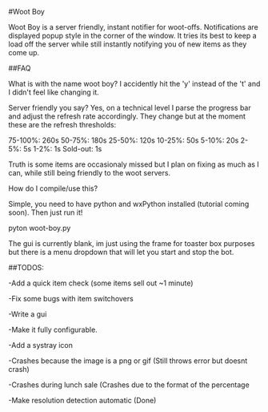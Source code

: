 #Woot Boy

Woot Boy is a server friendly, instant notifier for woot-offs. Notifications are displayed popup style in the corner of the window. It tries its best to keep a load off the server while still instantly notifying you of new items as they come up.

##FAQ

What is with the name woot boy?
I accidently hit the 'y' instead of the 't' and I didn't feel like changing it.

Server friendly you say?
Yes, on a technical level I parse the progress bar and adjust the refresh rate accordingly. They change but at the moment these are the refresh thresholds:

75-100%: 260s
50-75%: 180s
25-50%: 120s
10-25%: 50s
5-10%: 20s
2-5%: 5s
1-2%: 1s
Sold-out: 1s

Truth is some items are occasionaly missed but I plan on fixing as much as I can, while still being friendly to the woot servers.

How do I compile/use this?

Simple, you need to have python and wxPython installed (tutorial coming soon).
Then just run it!

pyton woot-boy.py

The gui is currently blank, im just using the frame for toaster box purposes but there is a menu dropdown that will let you start and stop the bot.

##TODOS:

-Add a quick item check (some items sell out ~1 minute)

-Fix some bugs with item switchovers

-Write a gui

-Make it fully configurable.

-Add a systray icon

-Crashes because the image is a png or gif (Still throws error but doesnt crash)

-Crashes during lunch sale (Crashes due to the format of the percentage

-Make resolution detection automatic (Done)


